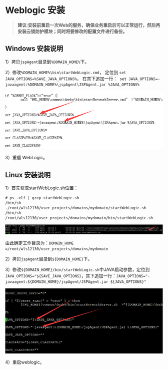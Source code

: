 # Weblogic 安装
>**建议:安装前重启一次Web的服务，确保业务重启后可以正常运行，然后再安装云锁防护模块；同时将要修改的配置文件进行备份。**

## Windows 安装说明
1）拷贝`jspAgent`目录到`%DOMAIN_HOME%`下。

2）修改`%DOMAIN_HOME%\bin\startWebLogic.cmd`， 定位到
`set JAVA_OPTIONS=%SAVE_JAVA_OPTIONS%`， 在其下追加一行：`
set JAVA_OPTIONS=-javaagent:%DOMAIN_HOME%\jspAgent\JSPAgent.jar %JAVA_OPTIONS%`

![](/assets/WeblogicW.png)

3）重启 WebLogic。

## Linux 安装说明

1）首先获取startWebLogic.sh位置：

    # ps -elf | grep startWebLogic.sh
    /bin/sh ./root/wls12130/user_projects/domains/mydomain/startWebLogic.sh
    /bin/sh /root/wls12130/user_projects/domains/mydomain/bin/startWebLogic.sh

![](/assets/WeblogicL01.png)

由此确定工作目录为：`DOMAIN_HOME =/root/wls12130/user_projects/domains/mydomain`

2）拷贝`jspAgent`目录到`${DOMAIN_HOME}`下。

3）修改`${DOMAIN_HOME}/bin/startWebLogic.sh`中JAVA启动参数，定位到 `JAVA_OPTIONS="${SAVE_JAVA_OPTIONS}`，其下追加一行：`JAVA_OPTIONS="-javaagent:${DOMAIN_HOME}/jspAgent/JSPAgent.jar ${JAVA_OPTIONS}"`

![](/assets/WeblogicL02.png)

4）重启weblogic。

